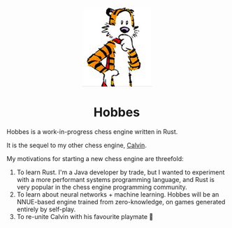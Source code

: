 <p align="center"><img src="resources/hobbes.png" width="160"></p>

# <div align="center"> Hobbes </div>

Hobbes is a work-in-progress chess engine written in Rust.

It is the sequel to my other chess engine, [Calvin](https://github.com/kelseyde/calvin-chess-engine).

My motivations for starting a new chess engine are threefold:

1. To learn Rust. I'm a Java developer by trade, but I wanted to experiment with a more performant systems programming language, and Rust is very popular in the chess engine programming community.
2. To learn about neural networks + machine learning. Hobbes will be an NNUE-based engine trained from zero-knowledge, on games generated entirely by self-play.
3. To re-unite Calvin with his favourite playmate :slightly_smiling_face:

